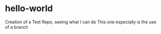 # hello-world
Creation of a Test Repo, seeing what I can do
This one especially is the use of a branch

